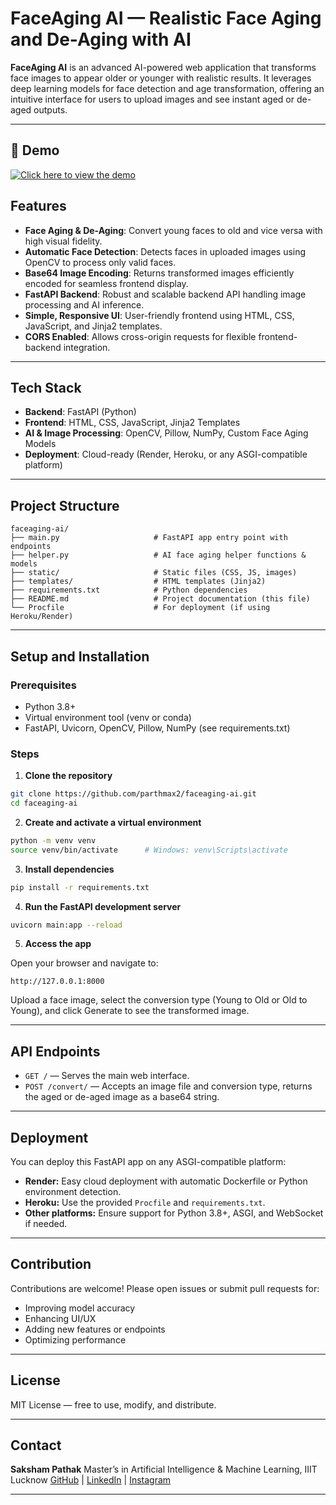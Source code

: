
# FaceAging AI — Realistic Face Aging and De-Aging with AI

**FaceAging AI** is an advanced AI-powered web application that transforms face images to appear older or younger with realistic results. It leverages deep learning models for face detection and age transformation, offering an intuitive interface for users to upload images and see instant aged or de-aged outputs.

---
## 🔗 Demo

[![Click here to view the demo](https://img.shields.io/badge/%20HuggingFace-FaceAging--AI-blue?logo=huggingface)](https://huggingface.co/spaces/parthmax/FaceAging-AI)

## Features

* **Face Aging & De-Aging**: Convert young faces to old and vice versa with high visual fidelity.
* **Automatic Face Detection**: Detects faces in uploaded images using OpenCV to process only valid faces.
* **Base64 Image Encoding**: Returns transformed images efficiently encoded for seamless frontend display.
* **FastAPI Backend**: Robust and scalable backend API handling image processing and AI inference.
* **Simple, Responsive UI**: User-friendly frontend using HTML, CSS, JavaScript, and Jinja2 templates.
* **CORS Enabled**: Allows cross-origin requests for flexible frontend-backend integration.

---

## Tech Stack

* **Backend**: FastAPI (Python)
* **Frontend**: HTML, CSS, JavaScript, Jinja2 Templates
* **AI & Image Processing**: OpenCV, Pillow, NumPy, Custom Face Aging Models
* **Deployment**: Cloud-ready (Render, Heroku, or any ASGI-compatible platform)

---

## Project Structure

```
faceaging-ai/
├── main.py                     # FastAPI app entry point with endpoints
├── helper.py                   # AI face aging helper functions & models
├── static/                     # Static files (CSS, JS, images)
├── templates/                  # HTML templates (Jinja2)
├── requirements.txt            # Python dependencies
├── README.md                   # Project documentation (this file)
└── Procfile                    # For deployment (if using Heroku/Render)
```

---

## Setup and Installation

### Prerequisites

* Python 3.8+
* Virtual environment tool (venv or conda)
* FastAPI, Uvicorn, OpenCV, Pillow, NumPy (see requirements.txt)

### Steps

1. **Clone the repository**

```bash
git clone https://github.com/parthmax2/faceaging-ai.git
cd faceaging-ai
```

2. **Create and activate a virtual environment**

```bash
python -m venv venv
source venv/bin/activate      # Windows: venv\Scripts\activate
```

3. **Install dependencies**

```bash
pip install -r requirements.txt
```

4. **Run the FastAPI development server**

```bash
uvicorn main:app --reload
```

5. **Access the app**

Open your browser and navigate to:

```
http://127.0.0.1:8000
```

Upload a face image, select the conversion type (Young to Old or Old to Young), and click Generate to see the transformed image.

---

## API Endpoints

* `GET /` — Serves the main web interface.
* `POST /convert/` — Accepts an image file and conversion type, returns the aged or de-aged image as a base64 string.

---

## Deployment

You can deploy this FastAPI app on any ASGI-compatible platform:

* **Render:** Easy cloud deployment with automatic Dockerfile or Python environment detection.
* **Heroku:** Use the provided `Procfile` and `requirements.txt`.
* **Other platforms:** Ensure support for Python 3.8+, ASGI, and WebSocket if needed.

---

## Contribution

Contributions are welcome! Please open issues or submit pull requests for:

* Improving model accuracy
* Enhancing UI/UX
* Adding new features or endpoints
* Optimizing performance

---

## License

MIT License — free to use, modify, and distribute.

---

## Contact

**Saksham Pathak**
Master’s in Artificial Intelligence & Machine Learning, IIIT Lucknow
[GitHub](https://github.com/parthmax2) | [LinkedIn](https://linkedin.com/in/sakshampathak) | [Instagram](https://instagram.com/parthmax_)

---


